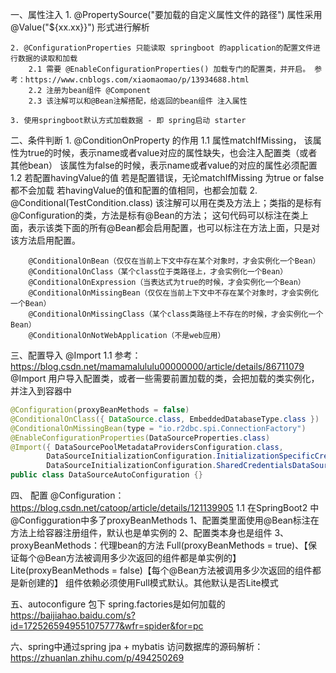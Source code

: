 一、属性注入
    1. @PropertySource("要加载的自定义属性文件的路径")
        属性采用@Value("${xx.xx}}") 形式进行解析
       
    2. @ConfigurationProperties 只能读取 springboot 的application的配置文件进行数据的读取和加载
        2.1 需要 @EnableConfigurationProperties() 加载专门的配置类，并开启。 参考：https://www.cnblogs.com/xiaomaomao/p/13934688.html
        2.2 注册为bean组件 @Component
        2.3 该注解可以和@Bean注解搭配，给返回的bean组件 注入属性
       
    3. 使用springboot默认方式加载数据 - 即 spring启动 starter

二、条件判断
    1. @ConditionOnProperty 的作用
        1.1 属性matchIfMissing，
            该属性为true的时候，表示name或者value对应的属性缺失，也会注入配置类（或者其他bean）
            该属性为false的时候，表示name或者value的对应的属性必须配置
        1.2 若配置havingValue的值
            若是配置错误，无论matchIfMissing 为true or false都不会加载
            若havingValue的值和配置的值相同，也都会加载
    2. @Conditional(TestCondition.class)
        该注解可以用在类及方法上；类指的是标有@Configuration的类，方法是标有@Bean的方法；
        这句代码可以标注在类上面，表示该类下面的所有@Bean都会启用配置，也可以标注在方法上面，只是对该方法启用配置。
        
        @ConditionalOnBean（仅仅在当前上下文中存在某个对象时，才会实例化一个Bean）
        @ConditionalOnClass（某个class位于类路径上，才会实例化一个Bean）
        @ConditionalOnExpression（当表达式为true的时候，才会实例化一个Bean）
        @ConditionalOnMissingBean（仅仅在当前上下文中不存在某个对象时，才会实例化一个Bean）
        @ConditionalOnMissingClass（某个class类路径上不存在的时候，才会实例化一个Bean）
        @ConditionalOnNotWebApplication（不是web应用）

三、配置导入
    @Import
    1.1 参考：https://blog.csdn.net/mamamalululu00000000/article/details/86711079
        @Import 用户导入配置类，或者一些需要前置加载的类，会把加载的类实例化，并注入到容器中
```java
@Configuration(proxyBeanMethods = false)
@ConditionalOnClass({ DataSource.class, EmbeddedDatabaseType.class })
@ConditionalOnMissingBean(type = "io.r2dbc.spi.ConnectionFactory")
@EnableConfigurationProperties(DataSourceProperties.class)
@Import({ DataSourcePoolMetadataProvidersConfiguration.class,
		DataSourceInitializationConfiguration.InitializationSpecificCredentialsDataSourceInitializationConfiguration.class,
		DataSourceInitializationConfiguration.SharedCredentialsDataSourceInitializationConfiguration.class })
public class DataSourceAutoConfiguration {}
```
    
四、 配置
    @Configuration： https://blog.csdn.net/catoop/article/details/121139905
    1.1 在SpringBoot2 中@Configguration中多了proxyBeanMethods
        1、配置类里面使用@Bean标注在方法上给容器注册组件，默认也是单实例的
        2、配置类本身也是组件
        3、proxyBeanMethods：代理bean的方法
        Full(proxyBeanMethods = true)、【保证每个@Bean方法被调用多少次返回的组件都是单实例的】
        Lite(proxyBeanMethods = false)【每个@Bean方法被调用多少次返回的组件都是新创建的】
        组件依赖必须使用Full模式默认。其他默认是否Lite模式

五、autoconfigure 包下 spring.factories是如何加载的
    https://baijiahao.baidu.com/s?id=1725265949551075777&wfr=spider&for=pc

六、spring中通过spring jpa + mybatis 访问数据库的源码解析： https://zhuanlan.zhihu.com/p/494250269

